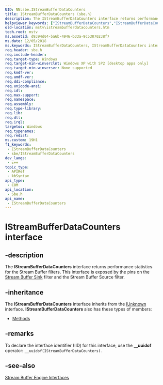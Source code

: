 ```yaml
---
UID: NN:sbe.IStreamBufferDataCounters
title: IStreamBufferDataCounters (sbe.h)
description: The IStreamBufferDataCounters interface returns performance statistics for the Stream Buffer filters. This interface is exposed by the pins on the Stream Buffer Sink filter and the Stream Buffer Source filter.
helpviewer_keywords: ["IStreamBufferDataCounters","IStreamBufferDataCounters interface [Microsoft TV Technologies]","IStreamBufferDataCounters interface [Microsoft TV Technologies]","described","IStreamBufferDataCountersInterface","mstv.istreambufferdatacounters","sbe/IStreamBufferDataCounters"]
old-location: mstv\istreambufferdatacounters.htm
tech.root: mstv
ms.assetid: d9394d04-ba6b-4946-b33a-9c53070238f7
ms.date: 12/05/2018
ms.keywords: IStreamBufferDataCounters, IStreamBufferDataCounters interface [Microsoft TV Technologies], IStreamBufferDataCounters interface [Microsoft TV Technologies],described, IStreamBufferDataCountersInterface, mstv.istreambufferdatacounters, sbe/IStreamBufferDataCounters
req.header: sbe.h
req.include-header: 
req.target-type: Windows
req.target-min-winverclnt: Windows XP with SP2 [desktop apps only]
req.target-min-winversvr: None supported
req.kmdf-ver: 
req.umdf-ver: 
req.ddi-compliance: 
req.unicode-ansi: 
req.idl: 
req.max-support: 
req.namespace: 
req.assembly: 
req.type-library: 
req.lib: 
req.dll: 
req.irql: 
targetos: Windows
req.typenames: 
req.redist: 
ms.custom: 19H1
f1_keywords:
 - IStreamBufferDataCounters
 - sbe/IStreamBufferDataCounters
dev_langs:
 - c++
topic_type:
 - APIRef
 - kbSyntax
api_type:
 - COM
api_location:
 - Sbe.h
api_name:
 - IStreamBufferDataCounters
---
```


# IStreamBufferDataCounters interface


## -description

The <b>IStreamBufferDataCounters</b> interface returns performance statistics for the Stream Buffer filters. This interface is exposed by the pins on the <a href="/previous-versions/windows/desktop/mstv/stream-buffer-sink-filter">Stream Buffer Sink</a> filter and the Stream Buffer Source filter.

## -inheritance

The <b>IStreamBufferDataCounters</b> interface inherits from the <a href="/windows/desktop/api/unknwn/nn-unknwn-iunknown">IUnknown</a> interface. <b>IStreamBufferDataCounters</b> also has these types of members:
<ul>
<li><a href="https://docs.microsoft.com/">Methods</a></li>
</ul>

## -remarks

To declare the interface identifier (IID) for this interface, use the <b>__uuidof</b> operator: <code>__uuidof(IStreamBufferDataCounters)</code>.

## -see-also

<a href="/previous-versions/windows/desktop/mstv/stream-buffer-engine-interfaces">Stream Buffer Engine Interfaces</a>
